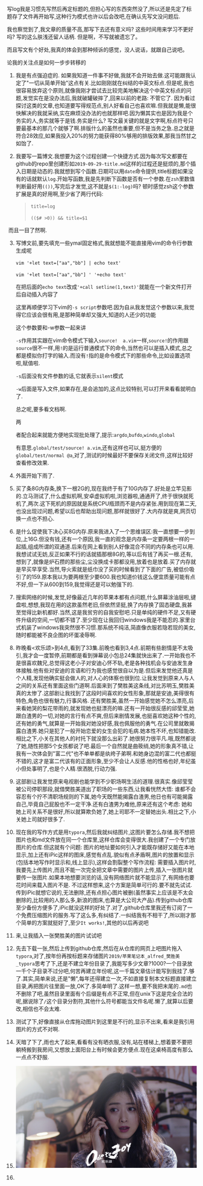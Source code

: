 写log我是习惯先写然后再定标题的,但担心写的东西突然没了,所以还是先定了标题存了文件再开始写,这种行为模式也许以后会改吧,在确认先写文没问题后.



我也察觉到了,我文章的质量不高,那写下去还有意义吗? 这些时间用来学习不更好吗? 写的这么肤浅还留人话柄. 但是啊，不写就被遗忘了。



而且写文有个好处,我真的体会到那种倾诉的感觉，没人说话，就跟自己说吧。



论我的关注点是如何一步步转移的



1. 我是有点强迫症的. 如果我知道一件事不好做,我就不会开始去做.这可能跟我认定了"一切从简单开始"这点有关.比如刚刚就在纠结的中英文标点.但是呢,我也很容易放弃这个原则,就像我刚才尝试去比较完美地解决这个中英文标点的问题,发觉实在是没办法后,我就破罐破摔了,回来以前的老路: 不管它了. 因为看过探讨这类的文章,也知道要写得规范点,别人好看自己也喜欢嘛.但我就是懒,能很快解决的我就采纳,实在麻烦没办法的也就那样吧.因为懒其实也是因为我是个务实的人,务实就等于是钱.务实是什么? 写文最关键的就是文字啊,标点符号只要最基本的那几个就够了啊.排版什么的虽然也重要,但不是当务之急.总之就是符合28效应,如果我投入20%的努力能获得80%够用的排版效果,那我当然甘之如饴了.

2. 我要写一篇博文.我想要为这个过程创建一个快捷方式.因为每次写文都要在github的repo里创建形如`2019-09-29-title.md`这样的过程还是挺烦的,那个插入日期是动态的.我就想到写个函数.日期可以用`date`命令提供,title标题如果没有的话就默认`log`.开始写函数,我是先判断下函数是否有一个参数.在`zsh`里数值判断最好用`(())`,写完后才发觉,这不就是`$(1:-log)`吗? 顿时感觉zsh这个参数扩展是真的好用啊,至少省了两行代码:

   > `title=log`
   >
   > `(($# >0)) && title=$1`

​     而且一目了然啊.

3. 写博文前,要先填充一些ymal固定格式,我就想能不能直接用vim的命令行参数生成呢

   `vim '+let text=["aa","bb"] | echo text'`

   `vim '+let text=["aa","bb"] ' '+echo text'`

   在把后面的`echo text`改成`'+call setline(1,text)'`就能在一个新文件打开后自动插入内容了

   这里再顺便学习下vim的`-s script`参数吧.因为自从我发觉这个参数以来,我觉得它应该会很有用,是那种简单却又强大,知道的人还少的功能

   这个参数要和-w参数一起来讲

   `-s`作用其实跟在vim命令模式下输入`source!  a.vim`一样,`source!`的作用跟`source`很不一样,用`!`的是运行普通模式下的命令,当然也可以是插入模式,总之都是模拟你打字的输入.而没有`!`指的是命令模式下的那些命令,比如设置选项啦,赋值啦.

   `-s`后面没有文件参数的话,它就表示`silent`模式

   `-w`后面是写入文件,如果存在,是会追加的,这点比较特别,可以打开来看看就明白了.

   总之呢,要多看文档啊.

   两

   者配合起来就能方便地实现批处理了,提示:`argdo`,`bufdo`,`windo`,`global`

   有意思.`global/test/source! a.vim`,还有这样也可以,挺方便的`global/test/normal @a`,对了,测试的时候最好不要保存关闭文件,这样比较好查看修改效果.

4. 外面开始下雨了.

5. 买了条8G内存条,换下一根2G的,现在我终于有了10G内存了.好处是立竿见影的.立马测试了,什么虚拟机啊,安卓虚拟机啦,浏览器啦,通通开了,终于很快就死机了,两次.这下死机的原因就是系统CPU瓶颈而不是内存紧张.用到现在第二天,也没出现过问题,希望以后也帮助出现问题,那样就很好了.大内存就是爽,网页切换一点也不担心.

6. 是什么促使我下决心买8G内存.原来我进入了一个思维误区:我一直想要一步到位,上16G.但没有钱,还有一个原因,我一直的观念是内存条一定要两根一样的一起插,组成所谓的双通道.后来在网上看到别人好像混合不同的内存条也可以用.我想试试无妨,反正如果不行的话就插那根8G的,等以后有钱了再买一根.还有,想到了,就像是炉石攒的那些尘,尘没换成卡那都没用,放着也是放着.买了内存就是早买早享受.当然,导火索就是纸巾没了买的时候看到了下面的广告,被低价吸引了的159.原本我以为要两根至少要600.我也知道价钱这么便宜质量可能有点不好,但一下从600到159,我觉得还是可以勉强下的.

7. 搜索网络的时候,发觉,好像最近几年的苹果本都有点问题,什么屏幕涂油层啦,键盘啦,想想,我现在用的这款虽然老旧,但依然坚挺,换了内存换了固态硬盘,我甚至觉得比新机都好.当然,这是我贫穷的自我安慰吧.只是单纯的硬件不足,又有硬件升级的空间,一切都不错了.至少现在让我回归windows我是不能忍的.家里台式机装了windows我突然很不习惯.那系统不纯洁,简直像衣服若隐若现的美女,随时都能被不良企图的坏蛋凌辱啊.

8. 昨晚看<欢乐颂>到4点,看到了33集.前晚也看到3,4点.前期有些剧情是不太吸引,我才会一度暂停,前期都是看到弹幕说小包总24集就快出来了.一开始我也不是很喜欢魏兄,总觉得这老小子对安迪心怀不轨,老是各种找机会与安迪发生身体接触.他有些对安迪的言语和行为我也感觉很自以为是.但后来发觉他还真是个人精,发现他确实挺会做人的,对人心的体察也很到位.让我发觉到原来人与人之间的关系还有里面这些门道啊.后面来到了樊胜美这条线,对比苏明玉,樊胜美真的太惨了.这部剧让我找到了这段时间喜欢的女性形象,那就是安迪,美得很有特色,角色也很有魅力,行事风格. 还有樊胜美,虽然一开始感觉她不怎么漂亮,后来看她哭的梨花带雨的,就发现她也挺漂亮的嘛.还有一开始很反感的邱莹莹,她跟白渣男的一切,对她的言行有点不爽,但后来剧情发展,也挺喜欢她这种个性的,还有她的勇气,就算是一开始我对她没好感,我也佩服他的勇气.在公司里就敢揭露白渣男.她只是犯了一般开始恋爱的女生会犯的毛病.她本性不坏,也知错能改.相比之下,小关在其他人的衬托下就没那么出彩了.她很努力很平凡.哦,既然都说了她,随性把那5个女孩都说了吧.最后一个自然就是曲筱绡,她的形象真不错,让我有一次体会到"富二代"也不单单都是纨绔子弟啊.和她身边混的富二代也都挺不错的,这才是富二代该有的正面形象,至少不会让人反感.他的性格也好,年纪虽小但处事明了,也是个人精.很洒脱,行动力强.

9. 这部剧让我发觉原来电视剧也能学到不少职场啊生活的道理.很真实.像邱莹莹被公司停职那段,就借樊胜美道出了职场的一些东西,让我看恍然大悟: 谁都不会容忍有个拧不清职场规则的下属,她今天既然能揭露白渣男,他日也有可能揭露自己,毕竟自己屁股也不一定干净.还有白渣男为难他,原来还有这个考虑: 她和她上司关系不是很好,所以就算欺负她了,她上司耶不一定替她出头.相比之下,小关她上司就好很多了.

10. 现在我的写作方式是用`typora`,然后我就纠结图片,这图片要怎么存储.我不想把图片也和md文件放在同一个仓库里,这样仓库会变得很大.我创建了一个专门放图片的仓库.但这就有个问题: 图片的地址要如何引入才能既存储好又能在本地显示,加上还有iPic这样的图床,感觉有点乱.貌似有点矛盾啊,图片的放置和显示(包括本地写作时显示和,线上显示),这样会割裂整个写作流程: 需要插入图片时,我要先上传图片,而且不能一次完全把文章中需要的图片上传,插入一张图片就要传一张图片.如果本地想要浏览的话,没有网络图片就不能显示了,有网络也要花时间来载入图片不是. 不过这样想来,这个方案是简单可行的.要不就先试试.传到iPic就想它说的,无法删除,还有点担心图片被删(虽然事实上应该是不太会删除的,比较用的人那么多,新浪的图床,也算是大公司大产品).传到github仓库至少备份方便多了,iPic就没这样的好处了.对了,github仓库里我还有订阅了一个免费压缩图片的服务.写了这么多,有纠结了.一纠结我有不相干了,所以刚才那个简单的方案就挺好了,至少`It works!`,其他的以后再说吧

11. 来,让我插入一张樊胜美的图片试试吧

12. 先去下载一张,然后上传到github仓库,然后在从仓库的网页上吧图片拖入`typora`,对了,按年份再按标题来存储图片`2019/苹果笔记本_alfred_樊胜美_typora`思考了下,还是不建立年份目录了,我能写多少文章?1000?一个目录放一千个子目录不过分吧,何苦再建立年份呢,这一千篇文章估计能写到我挂了.够了.其实,简单来说,还是"懒",每年还得建立一次,不如直接复制本文标题直接建立目录,再把图片往里面一放,OK了.多简单明了.这样一想,要不我把末尾的`.md`也不删除了吧,虽然目录里面有个后缀是有点不正常,但在unix下这是完全合法的呢,据说除了`/`这个目录分割符,其他什么符号都能当文件名呢.懒了,就算以后要改,相信也不会太难.

13. 测试了下,好像直接从仓库拖动图片到这里是不行的,显示不出来,看来是我引用图片的方式不对啊.

14. 天暗了下了,雨也大了起来,看看有没有晒衣服,没有,站在楼梯上,想着要不要把躺椅搬到我房间,又想放上面阳台上有时候会更方便点.现在这桌椅高度有那么一点点不舒服.

    

15. ![樊胜美](<https://github.com/royaso/imgs/blob/master/2019-39-29-%E8%8B%B9%E6%9E%9C%E7%AC%94%E8%AE%B0%E6%9C%AC_alfred_%E6%A8%8A%E8%83%9C%E7%BE%8E_typora.md/%E6%A8%8A%E8%83%9C%E7%BE%8E.jpg>)

16. 

